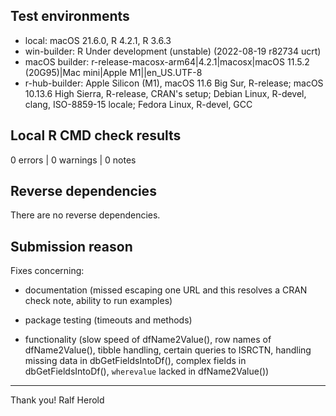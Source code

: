 ## Test environments

* local: macOS 21.6.0, R 4.2.1, R 3.6.3
* win-builder: R Under development (unstable) (2022-08-19 r82734 ucrt)
* macOS builder: r-release-macosx-arm64|4.2.1|macosx|macOS 11.5.2 (20G95)|Mac mini|Apple M1||en_US.UTF-8 
* r-hub-builder: Apple Silicon (M1), macOS 11.6 Big Sur, R-release; macOS 10.13.6 High Sierra, R-release, CRAN's setup; 
  Debian Linux, R-devel, clang, ISO-8859-15 locale;	Fedora Linux, R-devel, GCC

## Local R CMD check results

0 errors | 0 warnings | 0 notes

## Reverse dependencies

There are no reverse dependencies.

## Submission reason

Fixes concerning: 

 - documentation (missed escaping one URL and this 
   resolves a CRAN check note, ability to run examples)
 
 - package testing (timeouts and methods) 
 
 - functionality (slow speed of dfName2Value(), row names of
   dfName2Value(), tibble handling, certain queries to ISRCTN, 
   handling missing data in dbGetFieldsIntoDf(), complex fields
   in dbGetFieldsIntoDf(), `wherevalue` lacked in dfName2Value())
 
----------
Thank you!
Ralf Herold
